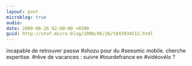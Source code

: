 ```yaml
---
layout: post
microblog: true
audio: 
date: 2008-06-26 02:00:00 +0200
guid: http://xtof.micro.blog/2008/06/26/t843934513.html
---
```

incapable de retrouver passw #shozu pour du #seesmic mobile. cherche expertise.  #rêve de vacances : suivre #tourdefrance en #vidéovélo ?
